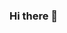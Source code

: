 ### Hi there 👋

<!--
**InJasonHuang/InJasonHuang** is a ✨ _special_ ✨ repository because its `README.md` (this file) appears on your GitHub profile.
